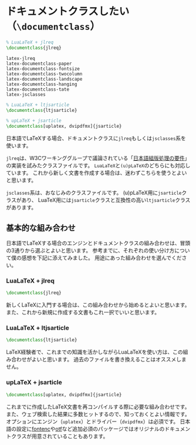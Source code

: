 # ドキュメントクラスしたい（``\documentclass``）

```latex
% LuaLaTeX + jlreq
\documentclass{jlreq}
```

```{toctree}
latex-jlreq
latex-documentclass-paper
latex-documentclass-fontsize
latex-documentclass-twocolumn
latex-documentclass-landscape
latex-documentclass-hanging
latex-documentclass-tate
latex-jsclasses
```


```latex
% LuaLaTeX + ltjsarticle
\documentclass{ltjsarticle}

% upLaTeX + jsarticle
\documentclass[uplatex, dvipdfmx]{jsarticle}
```

日本語でLaTeXする場合、ドキュメントクラスに``jlreq``もしくは``jsclasses``系を使います。

``jlreq``は、W3Cワーキンググループで議論されている「[日本語組版処理の要件](https://www.w3.org/TR/jlreq/)」の実装を試みたクラスファイルです。
``LuaLaTeX``と``(u)pLaTeX``のどちらにも対応しています。
これから新しく文書を作成する場合は、迷わずこちらを使うとよいと思います。

``jsclasses``系は、おなじみのクラスファイルです。
(u)pLaTeX用に``jsarticle``クラスがあり、
LuaTeX用には``jsarticle``クラスと互換性の高い``ltjsarticle``クラスがあります。

## 基本的な組み合わせ

日本語でLaTeXする場合のエンジンとドキュメントクラスの組み合わせは、冒頭の3通りから選ぶとよいと思います。
参考までに、それぞれの使い分け方について僕の感想を下記に添えてみました。
用途にあった組み合わせを選んでください。

### LuaLaTeX + jlreq

```latex
\documentclass{jlreq}
```

新しくLaTeXに入門する場合は、この組み合わせから始めるとよいと思います。
また、これから新規に作成する文書もこれ一択でいいと思います。

### LuaLaTeX + ltjsarticle

```latex
\documentclass{ltjsarticle}
```

LaTeX経験者で、これまでの知識を活かしながらLuaLaTeXを使い方は、この組み合わせがよいと思います。
過去のファイルを書き換えることはオススメしません。

### upLaTeX + jsarticle

```latex
\documentclass[uplatex, dvipdfmx]{jsarticle}
```

これまでに作成したLaTeX文書を再コンパイルする際に必要な組み合わせです。
また、ウェブ検索した結果に多数ヒットするので、知っておくとよい情報です。
オプションにエンジン（``uplatex``）とドライバー（``dvipdfmx``）は必須です。
日本語の設定に[fontenc](./latex-fontenc.md)や[otf](./latex-otf.md)など追加必須のパッケージではオリジナルのドキュメントクラスが用意されていることもあります。
